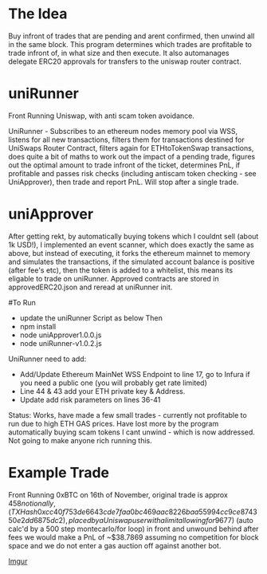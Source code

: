 
# The Idea
Buy infront of trades that are pending and arent confirmed, then unwind all in the same block. This program determines which trades are profitable to trade infront of, in what size and then execute. It also automanages delegate ERC20 approvals for transfers to the uniswap router contract.

# uniRunner
Front Running Uniswap, with anti scam token avoidance.

UniRunner - Subscribes to an ethereum nodes memory pool via WSS, listens for all new transactions, filters them for transactions destined for UniSwaps Router Contract, filters again for ETHtoTokenSwap transactions, does quite a bit of maths to work out the impact of a pending trade, figures out the optimal amount to trade infront of the ticket, determines PnL, if profitable and passes risk checks (including antiscam token checking - see UniApprover), then trade and report PnL. Will stop after a single trade.

# uniApprover
After getting rekt, by automatically buying tokens which I couldnt sell (about 1k USD!), I implemented an event scanner, which does exactly the same as above, but instead of executing, it forks the ethereum mainnet to memory and simulates the transactions, if the simulated account balance is positive (after fee's etc), then the token is added to a whitelist, this means its eligable to trade on uniRunner. Approved contracts are stored in approvedERC20.json and reread at uniRunner init.


#To Run 
- update the uniRunner Script as below
Then
- npm install
- node uniApprover1.0.0.js
- node uniRunner-v1.0.2.js

UniRunner need to add:
- Add/Update Ethereum MainNet WSS Endpoint to line 17, go to Infura if you need a public one (you will probably get rate limited)
- Line 44 & 43 add your ETH private key & Address.
- Update add risk parameters on lines 36-41

Status:
Works, have made a few small trades - currently not profitable to run due to high ETH GAS prices. Have lost more by the program automatically buying scam tokens I cant unwind - which is now addressed. Not going to make anyone rich running this.

# Example Trade
Front Running 0xBTC on 16th of November, original trade is approx $458 notionally, (TX Hash 0xcc40f753de6643cde7faa0bc469aac8226baa55994cc9ce874350e2dd6875dc2), placed by a Uniswap user with a limit allowing for 9% slippage + a 3.5% price impact on the at touch liquidity. This means if we trade 1.48x size ($677) (auto calc'd by a 500 step montecarlo/for loop) in front and unwound behind after fees we would make a PnL of ~$38.7869 assuming no competition for block space and we do not enter a gas auction off against another bot.

[Imgur](https://imgur.com/UnVnJCo)
